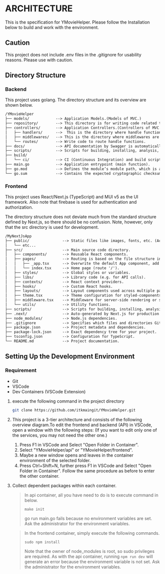 # ARCHITECTURE

This is the specification for YMovieHelper. Please follow the Installation below to build and work with the environment.

## Caution

This project does not include .env files in the .gitignore for usability reasons. Please use with caution.

## Directory Structure

### Backend

This project uses golang. The directory structure and its overview are shown below.

```:plain.txt
/YMovieHelper
├── models/            --> Application Models.(Models of MVC.)
├── repository/        --> This directory is for writing code related to the data store, such as connecting to the database, executing queries, etc.
├── controllers/       --> Application Controllers.(Controllers of MVC.)
│   ├── handlers/      -->  This is the directory where handle functions are written.
│   ├── middlewares/   --> This is the directory where middlewares are written.
│   └── routes/        --> Write code to route handle functions.
├── docs/              --> API documentation by Swagger is automatically generated from the comments. (The developer does not have to tinker with the internals.)
├── scripts/           --> Scripts for building, installing, analysis, etc.
├── build/
│   └── ci/            --> CI (Continuous Integration) and build scripts or configurations.
├── main.go            --> Application entrypoint (main function).
├── go.mod             --> Defines the module’s module path, which is also the import path used for the root directory.
└── go.sum             --> Contains the expected cryptographic checksums of the content of specific module versions.
```

### Frontend

This project uses React/Next.js (TypeScript) and MUI v5 as the UI framework. Also note that firebase is used for authentication and authorization.

The directory structure does not deviate much from the standard structure defined by Next.js, so there should be no confusion. Note, however, only that the src directory is used for development.

```:plain.txt
/MyNextJsApp
├── public/               --> Static files like images, fonts, etc. (Accessible from the browser)
│   └── etc...
├── src/                  --> Main source code directory.
│   ├── components/       --> Reusable React components.
│   ├── pages/            --> Routing is based on the file structure in this directory. Each file corresponds to a route.
│   │   ├── _app.tsx      --> Overwrite the default App component, add global styles, etc.
│   │   └── index.tsx     --> Home page (route '/').
│   ├── styles/           --> Global styles or variables.
│   ├── libs/             --> Library code (e.g. for API calls).
│   ├── contexts/         --> React context providers.
│   ├── hooks/            --> Custom React hooks.
│   ├── layouts/          --> Layout components used across multiple pages.
│   ├── theme.tsx         --> Theme configuration for styled-components or similar libraries.
│   ├── middleware.tsx    --> Middleware for server-side rendering or serverless functions.
│   └── utils/            --> Utility functions.
├── scripts/              --> Scripts for building, installing, analysis, etc.
├── .next/                --> Auto-generated by Next.js for production build.
├── node_modules/         --> Node.js dependencies.
├── .gitignore            --> Specifies which files and directories Git should ignore.
├── package.json          --> Project metadata and dependencies.
├── package-lock.json     --> Exact dependency tree for your project.
├── tsconfig.json         --> Configuration for TypeScript.
└── README.md             --> Project documentation.
```

## Setting Up the Development Environment

### Requirement

- Git
- VSCode
- Dev Containers (VSCode Extension)

1. execute the following command in the project directory

   ```bash
   git clone https://github.com/itkmaingit/YMovieHelper.git
   ```

2. This project is a 3-tier architecture and consists of the following overview diagram.To edit the frontend and backend (API) in VSCode, open a window with the following steps: (If you want to edit only one of the services, you may not need the other one.)

   1. Press F1 in VSCode and Select "Open Folder in Container".
   1. Select "YMovieHelper/api" or "YMovieHelper/frontend".
   1. Maybe a new window opens and leaves in the container environment of the selected folder.
   1. Press Ctrl+Shift+N, further press F1 in VSCode and Select "Open Folder in Container". Follow the same procedure as before to enter the other container.

3. Collect dependent packages within each container.

   > In api container, all you have need to do is to execute command in below.
   >
   > ```
   > make init
   > ```
   >
   > go run main.go fails because no environment variables are set. Ask the administrator for the environment variables.

   > In the frontend container, simply execute the following commands.
   >
   > ```
   > sudo npm install
   > ```
   >
   > Note that the owner of node_modules is root, so sudo privileges are required.
   > As with the api container, running `npm run dev` will generate an error because the environment variable is not set. Ask the administrator for the environment variables.
